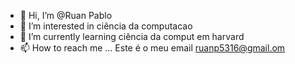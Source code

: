 - 👋 Hi, I’m @Ruan Pablo
- 👀 I’m interested in ciência da computacao
- 🌱 I’m currently learning ciência da comput em harvard
- 📫 How to reach me ... Este é o meu email  ruanp5316@gmail.om

<!---
becaca/becaca is a ✨ special ✨ repository because its `README.md` (this file) appears on your GitHub profile.
You can click the Preview link to take a look at your changes.
--->
